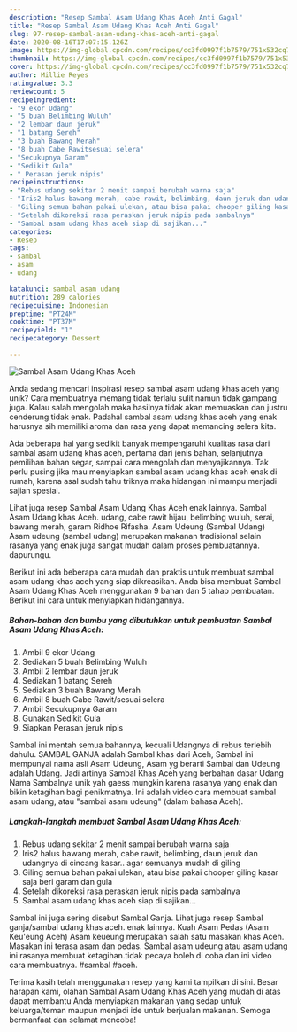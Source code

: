 ```yaml
---
description: "Resep Sambal Asam Udang Khas Aceh Anti Gagal"
title: "Resep Sambal Asam Udang Khas Aceh Anti Gagal"
slug: 97-resep-sambal-asam-udang-khas-aceh-anti-gagal
date: 2020-08-16T17:07:15.126Z
image: https://img-global.cpcdn.com/recipes/cc3fd0997f1b7579/751x532cq70/sambal-asam-udang-khas-aceh-foto-resep-utama.jpg
thumbnail: https://img-global.cpcdn.com/recipes/cc3fd0997f1b7579/751x532cq70/sambal-asam-udang-khas-aceh-foto-resep-utama.jpg
cover: https://img-global.cpcdn.com/recipes/cc3fd0997f1b7579/751x532cq70/sambal-asam-udang-khas-aceh-foto-resep-utama.jpg
author: Millie Reyes
ratingvalue: 3.3
reviewcount: 5
recipeingredient:
- "9 ekor Udang"
- "5 buah Belimbing Wuluh"
- "2 lembar daun jeruk"
- "1 batang Sereh"
- "3 buah Bawang Merah"
- "8 buah Cabe Rawitsesuai selera"
- "Secukupnya Garam"
- "Sedikit Gula"
- " Perasan jeruk nipis"
recipeinstructions:
- "Rebus udang sekitar 2 menit sampai berubah warna saja"
- "Iris2 halus bawang merah, cabe rawit, belimbing, daun jeruk dan udangnya di cincang kasar.. agar semuanya mudah di giling"
- "Giling semua bahan pakai ulekan, atau bisa pakai chooper giling kasar saja beri garam dan gula"
- "Setelah dikoreksi rasa peraskan jeruk nipis pada sambalnya"
- "Sambal asam udang khas aceh siap di sajikan..."
categories:
- Resep
tags:
- sambal
- asam
- udang

katakunci: sambal asam udang 
nutrition: 289 calories
recipecuisine: Indonesian
preptime: "PT24M"
cooktime: "PT37M"
recipeyield: "1"
recipecategory: Dessert

---
```



![Sambal Asam Udang Khas Aceh](https://img-global.cpcdn.com/recipes/cc3fd0997f1b7579/751x532cq70/sambal-asam-udang-khas-aceh-foto-resep-utama.jpg)

Anda sedang mencari inspirasi resep sambal asam udang khas aceh yang unik? Cara membuatnya memang tidak terlalu sulit namun tidak gampang juga. Kalau salah mengolah maka hasilnya tidak akan memuaskan dan justru cenderung tidak enak. Padahal sambal asam udang khas aceh yang enak harusnya sih memiliki aroma dan rasa yang dapat memancing selera kita.

Ada beberapa hal yang sedikit banyak mempengaruhi kualitas rasa dari sambal asam udang khas aceh, pertama dari jenis bahan, selanjutnya pemilihan bahan segar, sampai cara mengolah dan menyajikannya. Tak perlu pusing jika mau menyiapkan sambal asam udang khas aceh enak di rumah, karena asal sudah tahu triknya maka hidangan ini mampu menjadi sajian spesial.

Lihat juga resep Sambal Asam Udang Khas Aceh enak lainnya. Sambal Asam Udang khas Aceh. udang, cabe rawit hijau, belimbing wuluh, serai, bawang merah, garam Ridhoe Rifasha. Asam Udeung (Sambal Udang) Asam udeung (sambal udang) merupakan makanan tradisional selain rasanya yang enak juga sangat mudah dalam proses pembuatannya. dapurungu.


Berikut ini ada beberapa cara mudah dan praktis untuk membuat sambal asam udang khas aceh yang siap dikreasikan. Anda bisa membuat Sambal Asam Udang Khas Aceh menggunakan 9 bahan dan 5 tahap pembuatan. Berikut ini cara untuk menyiapkan hidangannya.

<!--inarticleads1-->

##### Bahan-bahan dan bumbu yang dibutuhkan untuk pembuatan Sambal Asam Udang Khas Aceh:

1. Ambil 9 ekor Udang
1. Sediakan 5 buah Belimbing Wuluh
1. Ambil 2 lembar daun jeruk
1. Sediakan 1 batang Sereh
1. Sediakan 3 buah Bawang Merah
1. Ambil 8 buah Cabe Rawit/sesuai selera
1. Ambil Secukupnya Garam
1. Gunakan Sedikit Gula
1. Siapkan  Perasan jeruk nipis


Sambal ini mentah semua bahannya, kecuali Udangnya di rebus terlebih dahulu. SAMBAL GANJA adalah Sambal khas dari Aceh, Sambal ini mempunyai nama asli Asam Udeung, Asam yg berarti Sambal dan Udeung adalah Udang. Jadi artinya Sambal Khas Aceh yang berbahan dasar Udang Nama Sambalnya unik yah gaess mungkin karena rasanya yang enak dan bikin ketagihan bagi penikmatnya. Ini adalah video cara membuat sambal asam udang, atau &#34;sambai asam udeung&#34; (dalam bahasa Aceh). 

<!--inarticleads2-->

##### Langkah-langkah membuat Sambal Asam Udang Khas Aceh:

1. Rebus udang sekitar 2 menit sampai berubah warna saja
1. Iris2 halus bawang merah, cabe rawit, belimbing, daun jeruk dan udangnya di cincang kasar.. agar semuanya mudah di giling
1. Giling semua bahan pakai ulekan, atau bisa pakai chooper giling kasar saja beri garam dan gula
1. Setelah dikoreksi rasa peraskan jeruk nipis pada sambalnya
1. Sambal asam udang khas aceh siap di sajikan...


Sambal ini juga sering disebut Sambal Ganja. Lihat juga resep Sambal ganja/sambal udang khas aceh. enak lainnya. Kuah Asam Pedas (Asam Keu&#39;eung Aceh) Asam keueung merupakan salah satu masakan khas Aceh. Masakan ini terasa asam dan pedas. Sambal asam udeung atau asam udang ini rasanya membuat ketagihan.tidak pecaya boleh di coba dan ini video cara membuatnya. #sambal #aceh. 

Terima kasih telah menggunakan resep yang kami tampilkan di sini. Besar harapan kami, olahan Sambal Asam Udang Khas Aceh yang mudah di atas dapat membantu Anda menyiapkan makanan yang sedap untuk keluarga/teman maupun menjadi ide untuk berjualan makanan. Semoga bermanfaat dan selamat mencoba!
